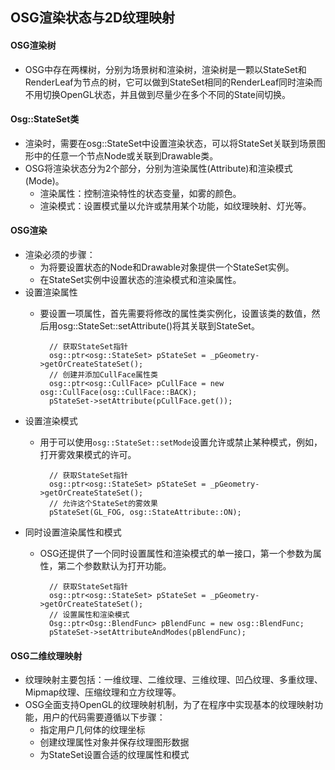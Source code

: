 ## OSG渲染状态与2D纹理映射
#### OSG渲染树
- OSG中存在两棵树，分别为场景树和渲染树，渲染树是一颗以StateSet和RenderLeaf为节点的树，它可以做到StateSet相同的RenderLeaf同时渲染而不用切换OpenGL状态，并且做到尽量少在多个不同的State间切换。

#### Osg::StateSet类
- 渲染时，需要在osg::StateSet中设置渲染状态，可以将StateSet关联到场景图形中的任意一个节点Node或关联到Drawable类。
- OSG将渲染状态分为2个部分，分别为渲染属性(Attribute)和渲染模式(Mode)。
	- 渲染属性：控制渲染特性的状态变量，如雾的颜色。
	- 渲染模式：设置模式量以允许或禁用某个功能，如纹理映射、灯光等。

#### OSG渲染
- 渲染必须的步骤：
	- 为将要设置状态的Node和Drawable对象提供一个StateSet实例。
	- 在StateSet实例中设置状态的渲染模式和渲染属性。
- 设置渲染属性
	- 要设置一项属性，首先需要将修改的属性类实例化，设置该类的数值，然后用osg::StateSet::setAttribute()将其关联到StateSet。

			// 获取StateSet指针
			osg::ptr<osg::StateSet> pStateSet = _pGeometry->getOrCreateStateSet();
			// 创建并添加CullFace属性类
			osg::ptr<osg::CullFace> pCullFace = new osg::CullFace(osg::CullFace::BACK);
			pStateSet->setAttribute(pCullFace.get());
- 设置渲染模式
	- 用于可以使用`osg::StateSet::setMode`设置允许或禁止某种模式，例如，打开雾效果模式的许可。

			// 获取StateSet指针
			osg::ptr<osg::StateSet> pStateSet = _pGeometry->getOrCreateStateSet();
			// 允许这个StateSet的雾效果
			pStateSet(GL_FOG, osg::StateAttribute::ON);
- 同时设置渲染属性和模式
	- OSG还提供了一个同时设置属性和渲染模式的单一接口，第一个参数为属性，第二个参数默认为打开功能。

			// 获取StateSet指针
			osg::ptr<osg::StateSet> pStateSet = _pGeometry->getOrCreateStateSet();
			// 设置属性和渲染模式
			Osg::ptr<Osg::BlendFunc> pBlendFunc = new osg::BlendFunc;
			pStateSet->setAttributeAndModes(pBlendFunc);

#### OSG二维纹理映射
- 纹理映射主要包括：一维纹理、二维纹理、三维纹理、凹凸纹理、多重纹理、Mipmap纹理、压缩纹理和立方纹理等。
- OSG全面支持OpenGL的纹理映射机制，为了在程序中实现基本的纹理映射功能，用户的代码需要遵循以下步骤：
	- 指定用户几何体的纹理坐标
	- 创建纹理属性对象并保存纹理图形数据
	- 为StateSet设置合适的纹理属性和模式